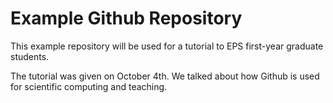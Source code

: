 # Example Github Repository

This example repository will be used for a tutorial to EPS first-year graduate students.

The tutorial was given on October 4th. We talked about how Github is used for scientific computing and teaching.
